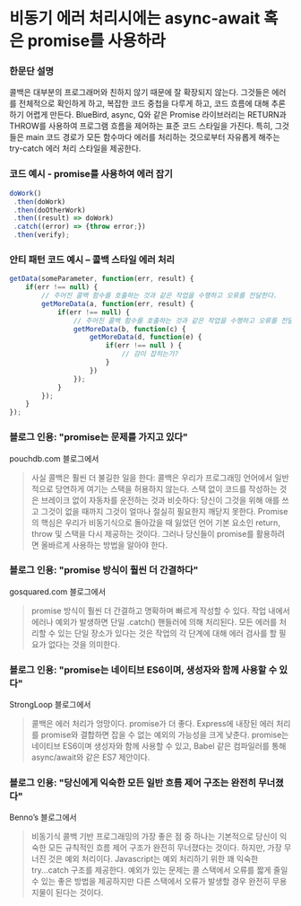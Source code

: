 # 비동기 에러 처리시에는 async-await 혹은 promise를 사용하라

### 한문단 설명

콜백은 대부분의 프로그래머와 친하지 않기 때문에 잘 확장되지 않는다. 그것들은 에러를 전체적으로 확인하게 하고, 복잡한 코드 중첩을 다루게 하고, 코드 흐름에 대해 추론하기 어렵게 만든다. BlueBird, async, Q와 같은 Promise 라이브러리는 RETURN과 THROW를 사용하여 프로그램 흐름을 제어하는 표준 코드 스타일을 가진다. 특히, 그것들은 main 코드 경로가 모든 함수마다 에러를 처리하는 것으로부터 자유롭게 해주는 try-catch 에러 처리 스타일을 제공한다. 

### 코드 예시 - promise를 사용하여 에러 잡기

```javascript
doWork()
 .then(doWork)
 .then(doOtherWork)
 .then((result) => doWork)
 .catch((error) => {throw error;})
 .then(verify);
```

### 안티 패턴 코드 예시 – 콜백 스타일 에러 처리

```javascript
getData(someParameter, function(err, result) {
    if(err !== null) {
        // 주어진 콜백 함수를 호출하는 것과 같은 작업을 수행하고 오류를 전달한다.
        getMoreData(a, function(err, result) {
            if(err !== null) {
                // 주어진 콜백 함수를 호출하는 것과 같은 작업을 수행하고 오류를 전달한다.
                getMoreData(b, function(c) {
                    getMoreData(d, function(e) {
                        if(err !== null ) {
                            // 감이 잡히는가?
                        }
                    })
                });
            }
        });
    }
});
```

### 블로그 인용: "promise는 문제를 가지고 있다"

 pouchdb.com 블로그에서
 
 > 사실 콜백은 훨씬 더 불길한 일을 한다: 콜백은 우리가 프로그래밍 언어에서 일반적으로 당연하게 여기는 스택을 허용하지 않는다. 스택 없이 코드를 작성하는 것은 브레이크 없이 자동차를 운전하는 것과 비슷하다: 당신이 그것을 위해 애를 쓰고 그것이 없을 때까지 그것이 얼마나 절실히 필요한지 깨닫지 못한다. Promise의 핵심은 우리가 비동기식으로 돌아갔을 때 잃었던 언어 기본 요소인 return, throw 및 스택을 다시 제공하는 것이다. 그러나 당신들이 promise를 활용하려면 올바르게 사용하는 방법을 알아야 한다.

### 블로그 인용: "promise 방식이 훨씬 더 간결하다"

 gosquared.com 블로그에서

 > promise 방식이 훨씬 더 간결하고 명확하며 빠르게 작성할 수 있다. 작업 내에서 에러나 예외가 발생하면 단일 .catch() 핸들러에 의해 처리된다. 모든 에러를 처리할 수 있는 단일 장소가 있다는 것은 작업의 각 단계에 대해 에러 검사를 할 필요가 없다는 것을 의미한다.

### 블로그 인용: "promise는 네이티브 ES6이며, 생성자와 함께 사용할 수 있다"

 StrongLoop 블로그에서

 > 콜백은 에러 처리가 엉망이다. promise가 더 좋다. Express에 내장된 에러 처리를 promise와 결합하면 잡을 수 없는 예외의 가능성을 크게 낮춘다. promise는 네이티브 ES6이며 생성자와 함께 사용할 수 있고, Babel 같은 컴파일러를 통해 async/await와 같은 ES7 제안이다. 

### 블로그 인용: "당신에게 익숙한 모든 일반 흐름 제어 구조는 완전히 무너졌다"

Benno’s 블로그에서
 
 > 비동기식 콜백 기반 프로그래밍의 가장 좋은 점 중 하나는 기본적으로 당신이 익숙한 모든 규칙적인 흐름 제어 구조가 완전히 무너졌다는 것이다. 하지만, 가장 무너진 것은 예외 처리이다. Javascript는 예외 처리하기 위한 꽤 익숙한 try...catch 구조를 제공한다. 예외가 있는 문제는 콜 스택에서 오류를 짧게 줄일 수 있는 좋은 방법을 제공하지만 다른 스택에서 오류가 발생할 경우 완전히 무용지물이 된다는 것이다.
